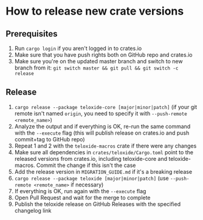 # How to release new crate versions

## Prerequisites

1. Run `cargo login` if you aren't logged in to crates.io
2. Make sure that you have push rights both on GitHub repo and crates.io
3. Make sure you're on the updated master branch and switch to new branch from it: `git switch master && git pull && git switch -c release`

## Release

1. `cargo release --package teloxide-core [major|minor|patch]` (if your git remote isn't named `origin`, you need to specify it with `--push-remote <remote_name>`)
2. Analyze the output and if everything is OK, re-run the same command with the `--execute` flag (this will publish release on crates.io and push commit+tag to GitHub repo)
3. Repeat 1 and 2 with the `teloxide-macros` crate if there were any changes
4. Make sure all dependencies in `crates/teloxide/Cargo.toml` point to the released versions from crates.io, including teloxide-core and teloxide-macros. Commit the change if this isn't the case
5. Add the release version in `MIGRATION_GUIDE.md` if it's a breaking release
6. `cargo release --package teloxide [major|minor|patch]` (use `--push-remote <remote_name>` if necessary)
7. If everything is OK, run again with the `--execute` flag
8. Open Pull Request and wait for the merge to complete
9. Publish the teloxide release on GitHub Releases with the specified changelog link
